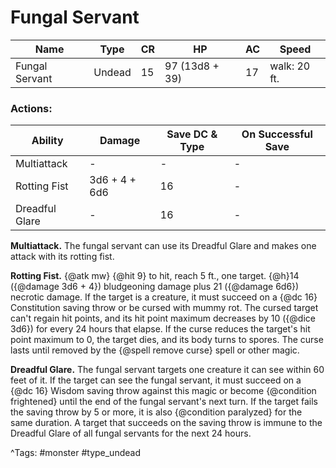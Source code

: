 # Fungal Servant

| Name | Type | CR | HP | AC | Speed |
|------|------|----|----|----|-------|
| Fungal Servant | Undead | 15 | 97 (13d8 + 39) | 17 | walk: 20 ft. |

### Actions:

| Ability | Damage | Save DC & Type | On Successful Save |
|---------|--------|----------------|--------------------|
| Multiattack | - | - | - |
| Rotting Fist | 3d6 + 4 + 6d6 | 16 | - |
| Dreadful Glare | - | 16 | - |


**Multiattack.** The fungal servant can use its Dreadful Glare and makes one attack with its rotting fist.

**Rotting Fist.** {@atk mw} {@hit 9} to hit, reach 5 ft., one target. {@h}14 ({@damage 3d6 + 4}) bludgeoning damage plus 21 ({@damage 6d6}) necrotic damage. If the target is a creature, it must succeed on a {@dc 16} Constitution saving throw or be cursed with mummy rot. The cursed target can't regain hit points, and its hit point maximum decreases by 10 ({@dice 3d6}) for every 24 hours that elapse. If the curse reduces the target's hit point maximum to 0, the target dies, and its body turns to spores. The curse lasts until removed by the {@spell remove curse} spell or other magic.

**Dreadful Glare.** The fungal servant targets one creature it can see within 60 feet of it. If the target can see the fungal servant, it must succeed on a {@dc 16} Wisdom saving throw against this magic or become {@condition frightened} until the end of the fungal servant's next turn. If the target fails the saving throw by 5 or more, it is also {@condition paralyzed} for the same duration. A target that succeeds on the saving throw is immune to the Dreadful Glare of all fungal servants for the next 24 hours.

^Tags: #monster #type_undead